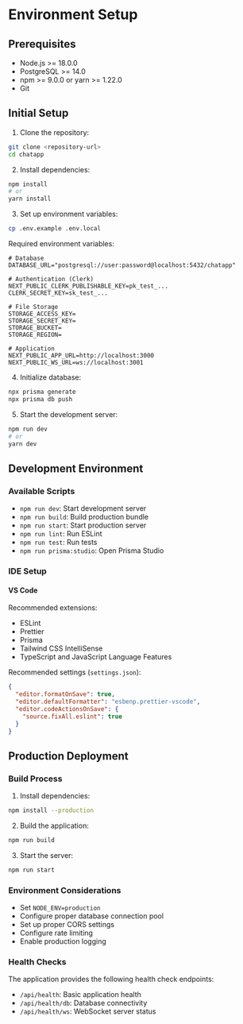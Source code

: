 # Environment Setup

## Prerequisites

- Node.js >= 18.0.0
- PostgreSQL >= 14.0
- npm >= 9.0.0 or yarn >= 1.22.0
- Git

## Initial Setup

1. Clone the repository:
```bash
git clone <repository-url>
cd chatapp
```

2. Install dependencies:
```bash
npm install
# or
yarn install
```

3. Set up environment variables:
```bash
cp .env.example .env.local
```

Required environment variables:
```env
# Database
DATABASE_URL="postgresql://user:password@localhost:5432/chatapp"

# Authentication (Clerk)
NEXT_PUBLIC_CLERK_PUBLISHABLE_KEY=pk_test_...
CLERK_SECRET_KEY=sk_test_...

# File Storage
STORAGE_ACCESS_KEY=
STORAGE_SECRET_KEY=
STORAGE_BUCKET=
STORAGE_REGION=

# Application
NEXT_PUBLIC_APP_URL=http://localhost:3000
NEXT_PUBLIC_WS_URL=ws://localhost:3001
```

4. Initialize database:
```bash
npx prisma generate
npx prisma db push
```

5. Start the development server:
```bash
npm run dev
# or
yarn dev
```

## Development Environment

### Available Scripts

- `npm run dev`: Start development server
- `npm run build`: Build production bundle
- `npm run start`: Start production server
- `npm run lint`: Run ESLint
- `npm run test`: Run tests
- `npm run prisma:studio`: Open Prisma Studio

### IDE Setup

#### VS Code
Recommended extensions:
- ESLint
- Prettier
- Prisma
- Tailwind CSS IntelliSense
- TypeScript and JavaScript Language Features

Recommended settings (`settings.json`):
```json
{
  "editor.formatOnSave": true,
  "editor.defaultFormatter": "esbenp.prettier-vscode",
  "editor.codeActionsOnSave": {
    "source.fixAll.eslint": true
  }
}
```

## Production Deployment

### Build Process
1. Install dependencies:
```bash
npm install --production
```

2. Build the application:
```bash
npm run build
```

3. Start the server:
```bash
npm run start
```

### Environment Considerations
- Set `NODE_ENV=production`
- Configure proper database connection pool
- Set up proper CORS settings
- Configure rate limiting
- Enable production logging

### Health Checks
The application provides the following health check endpoints:
- `/api/health`: Basic application health
- `/api/health/db`: Database connectivity
- `/api/health/ws`: WebSocket server status 